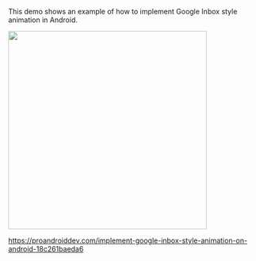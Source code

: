 This demo shows an example of how to implement Google Inbox style animation in Android.

<img src="./screenshots/demo.gif" width="400">


https://proandroiddev.com/implement-google-inbox-style-animation-on-android-18c261baeda6
